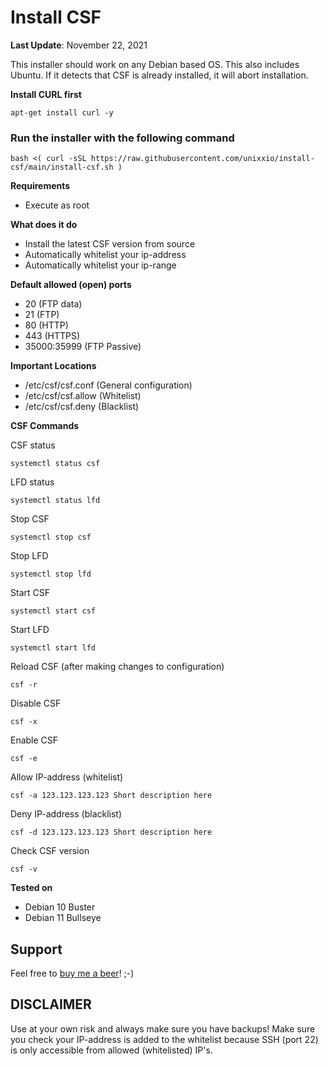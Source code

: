 # Install CSF
**Last Update**: November 22, 2021

This installer should work on any Debian based OS. This also includes Ubuntu. If it detects that CSF is already installed, it will abort installation.

**Install CURL first**
```
apt-get install curl -y
```

### Run the installer with the following command
```
bash <( curl -sSL https://raw.githubusercontent.com/unixxio/install-csf/main/install-csf.sh )
```

**Requirements**
* Execute as root

**What does it do**
* Install the latest CSF version from source
* Automatically whitelist your ip-address
* Automatically whitelist your ip-range

**Default allowed (open) ports**
* 20 (FTP data)
* 21 (FTP)
* 80 (HTTP)
* 443 (HTTPS)
* 35000:35999 (FTP Passive)

**Important Locations**
* /etc/csf/csf.conf (General configuration)
* /etc/csf/csf.allow (Whitelist)
* /etc/csf/csf.deny (Blacklist)

**CSF Commands**

CSF status
```
systemctl status csf
```
LFD status
```
systemctl status lfd
```
Stop CSF
```
systemctl stop csf
```
Stop LFD
```
systemctl stop lfd
```
Start CSF
```
systemctl start csf
```
Start LFD
```
systemctl start lfd
```
Reload CSF (after making changes to configuration)
```
csf -r
```
Disable CSF
```
csf -x
```
Enable CSF
```
csf -e
```
Allow IP-address (whitelist)
```
csf -a 123.123.123.123 Short description here
```
Deny IP-address (blacklist)
```
csf -d 123.123.123.123 Short description here
```
Check CSF version
```
csf -v
```

**Tested on**
* Debian 10 Buster
* Debian 11 Bullseye

## Support
Feel free to [buy me a beer](https://paypal.me/sonnymeijer)! ;-)

## DISCLAIMER
Use at your own risk and always make sure you have backups! Make sure you check your IP-address is added to the whitelist because SSH (port 22) is only accessible from allowed (whitelisted) IP's.
